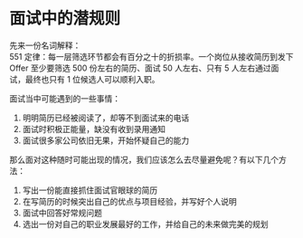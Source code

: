 # 面试中的潜规则

先来一份名词解释：  
551 定律：每一层筛选环节都会有百分之十的折损率。一个岗位从接收简历到发下 Offer 至少要筛选 500 份左右的简历、面试 50 人左右、只有 5 人左右通过面试，最终也只有 1 位候选人可以顺利入职。

面试当中可能遇到的一些事情：

1. 明明简历已经被阅读了，却等不到面试来的电话
2. 面试时积极正能量，缺没有收到录用通知
3. 面试很多家公司依旧无果，开始怀疑自己的能力

那么面对这种随时可能出现的情况，我们应该怎么去尽量避免呢？有以下几个方法：

1. 写出一份能直接抓住面试官眼球的简历
2. 在写简历的时候突出自己的优点与项目经验，并写好个人说明
3. 面试中回答好常规问题
4. 选出一份对自己的职业发展最好的工作，并给自己的未来做完美的规划



